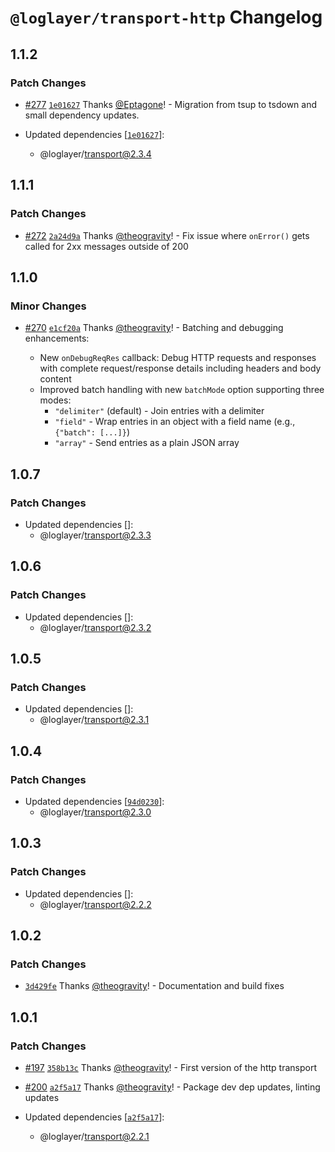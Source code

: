 # `@loglayer/transport-http` Changelog

## 1.1.2

### Patch Changes

- [#277](https://github.com/loglayer/loglayer/pull/277) [`1e01627`](https://github.com/loglayer/loglayer/commit/1e01627eeafb5e094da958532ad385cc59d70857) Thanks [@Eptagone](https://github.com/Eptagone)! - Migration from tsup to tsdown and small dependency updates.

- Updated dependencies [[`1e01627`](https://github.com/loglayer/loglayer/commit/1e01627eeafb5e094da958532ad385cc59d70857)]:
  - @loglayer/transport@2.3.4

## 1.1.1

### Patch Changes

- [#272](https://github.com/loglayer/loglayer/pull/272) [`2a24d9a`](https://github.com/loglayer/loglayer/commit/2a24d9abf07087c7121d4eedd98d03cf8c0fbc6c) Thanks [@theogravity](https://github.com/theogravity)! - Fix issue where `onError()` gets called for 2xx messages outside of 200

## 1.1.0

### Minor Changes

- [#270](https://github.com/loglayer/loglayer/pull/270) [`e1cf20a`](https://github.com/loglayer/loglayer/commit/e1cf20a1bb2535127d1f05d14c337f060c8b399b) Thanks [@theogravity](https://github.com/theogravity)! - Batching and debugging enhancements:

  - New `onDebugReqRes` callback: Debug HTTP requests and responses with complete request/response details including headers and body content
  - Improved batch handling with new `batchMode` option supporting three modes:
    - `"delimiter"` (default) - Join entries with a delimiter
    - `"field"` - Wrap entries in an object with a field name (e.g., `{"batch": [...]}`)
    - `"array"` - Send entries as a plain JSON array

## 1.0.7

### Patch Changes

- Updated dependencies []:
  - @loglayer/transport@2.3.3

## 1.0.6

### Patch Changes

- Updated dependencies []:
  - @loglayer/transport@2.3.2

## 1.0.5

### Patch Changes

- Updated dependencies []:
  - @loglayer/transport@2.3.1

## 1.0.4

### Patch Changes

- Updated dependencies [[`94d0230`](https://github.com/loglayer/loglayer/commit/94d0230a9f18f988257b72b9220432fd8101fa60)]:
  - @loglayer/transport@2.3.0

## 1.0.3

### Patch Changes

- Updated dependencies []:
  - @loglayer/transport@2.2.2

## 1.0.2

### Patch Changes

- [`3d429fe`](https://github.com/loglayer/loglayer/commit/3d429fe09817c6c170bf42ac79d3b2d0743277c0) Thanks [@theogravity](https://github.com/theogravity)! - Documentation and build fixes

## 1.0.1

### Patch Changes

- [#197](https://github.com/loglayer/loglayer/pull/197) [`358b13c`](https://github.com/loglayer/loglayer/commit/358b13c027eda2308ab6e6b269706552606a05bf) Thanks [@theogravity](https://github.com/theogravity)! - First version of the http transport

- [#200](https://github.com/loglayer/loglayer/pull/200) [`a2f5a17`](https://github.com/loglayer/loglayer/commit/a2f5a17626279f9545c96796ca181938fe1ed905) Thanks [@theogravity](https://github.com/theogravity)! - Package dev dep updates, linting updates

- Updated dependencies [[`a2f5a17`](https://github.com/loglayer/loglayer/commit/a2f5a17626279f9545c96796ca181938fe1ed905)]:
  - @loglayer/transport@2.2.1
